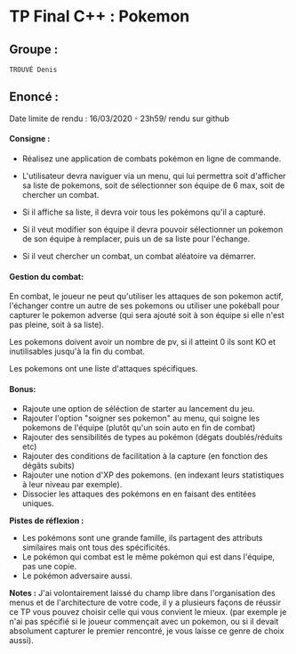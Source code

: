 # **TP Final C++ : Pokemon**

## **Groupe :**

`TROUVÉ Denis`

## **Enoncé :**

Date limite de rendu : 16/03/2020 - 23h59/ rendu sur github

#### Consigne :

- Réalisez une application de combats pokémon en ligne de commande.

- L'utilisateur devra naviguer via un menu, qui lui permettra soit d'afficher sa liste de pokemons, soit de sélectionner son équipe de 6 max, soit de chercher un combat.

- Si il affiche sa liste, il devra voir tous les pokémons qu'il a capturé.

- Si il veut modifier son équipe il devra pouvoir sélectionner un pokemon de son équipe à remplacer, puis un de sa liste pour l'échange.

- Si il veut chercher un combat, un combat aléatoire va démarrer.

#### Gestion du combat:

En combat, le joueur ne peut qu'utiliser les attaques de son pokemon actif, l'échanger contre un autre de ses pokemons ou utiliser une pokéball pour capturer le pokemon adverse (qui sera ajouté soit à son équipe si elle n'est pas pleine, soit à sa liste).

Les pokemons doivent avoir un nombre de pv, si il atteint 0 ils sont KO et inutilisables jusqu'à la fin du combat.

Les pokemons ont une liste d'attaques spécifiques.

#### Bonus:

- Rajoute une option de séléction de starter au lancement du jeu.
- Rajouter l'option "soigner ses pokemon" au menu, qui soigne les pokemons de l'équipe (plutôt qu'un soin auto en fin de combat)
- Rajouter des sensibilités de types au pokémon (dégats doublés/réduits etc)
- Rajouter des conditions de facilitation à la capture (en fonction des dégâts subits)
- Rajouter une notion d'XP des pokemons. (en indexant leurs statistiques à leur niveau par exemple).
- Dissocier les attaques des pokémons en en faisant des entitées uniques.

**Pistes de réflexion :**
- Les pokémons sont une grande famille, ils partagent des attributs similaires mais ont tous des spécificités.
- Le pokémon qui combat est le même pokémon qui est dans l'équipe, pas une copie.
- Le pokémon adversaire aussi.

**Notes :** J'ai volontairement laissé du champ libre dans l'organisation des menus et de l'architecture de votre code, il y a plusieurs façons de réussir ce TP vous pouvez choisir celle qui vous convient le mieux.
(par exemple je n'ai pas spécifié si le joueur commençait avec un pokemon, ou si il devait absolument capturer le premier rencontré, je vous laisse ce genre de choix aussi).